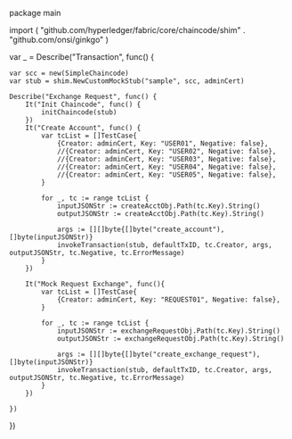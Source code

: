 package main

import (
	"github.com/hyperledger/fabric/core/chaincode/shim"
	. "github.com/onsi/ginkgo"
)

var _ = Describe("Transaction", func() {

	var scc = new(SimpleChaincode)
	var stub = shim.NewCustomMockStub("sample", scc, adminCert)

	Describe("Exchange Request", func() {
		It("Init Chaincode", func() {
			initChaincode(stub)
		})
		It("Create Account", func() {
			var tcList = []TestCase{
				{Creator: adminCert, Key: "USER01", Negative: false},
				//{Creator: adminCert, Key: "USER02", Negative: false},
				//{Creator: adminCert, Key: "USER03", Negative: false},
				//{Creator: adminCert, Key: "USER04", Negative: false},
				//{Creator: adminCert, Key: "USER05", Negative: false},
			}

			for _, tc := range tcList {
				inputJSONStr := createAcctObj.Path(tc.Key).String()
				outputJSONStr := createAcctObj.Path(tc.Key).String()

				args := [][]byte{[]byte("create_account"), []byte(inputJSONStr)}
				invokeTransaction(stub, defaultTxID, tc.Creator, args, outputJSONStr, tc.Negative, tc.ErrorMessage)
			}
		})

		It("Mock Request Exchange", func(){
			var tcList = []TestCase{
				{Creator: adminCert, Key: "REQUEST01", Negative: false},
			}

			for _, tc := range tcList {
				inputJSONStr := exchangeRequestObj.Path(tc.Key).String()
				outputJSONStr := exchangeRequestObj.Path(tc.Key).String()

				args := [][]byte{[]byte("create_exchange_request"), []byte(inputJSONStr)}
				invokeTransaction(stub, defaultTxID, tc.Creator, args, outputJSONStr, tc.Negative, tc.ErrorMessage)
			}
		})

	})
})